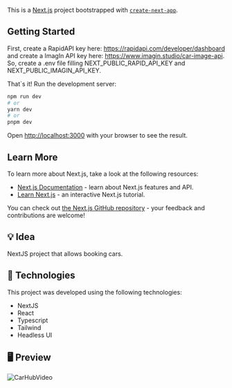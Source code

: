 This is a [Next.js](https://nextjs.org/) project bootstrapped with [`create-next-app`](https://github.com/vercel/next.js/tree/canary/packages/create-next-app).

## Getting Started

First, create a RapidAPI key here: https://rapidapi.com/developer/dashboard and create a ImagIn API key here: https://www.imagin.studio/car-image-api.
So, create a .env file filling NEXT_PUBLIC_RAPID_API_KEY and NEXT_PUBLIC_IMAGIN_API_KEY.

That`s it! Run the development server:

```bash
npm run dev
# or
yarn dev
# or
pnpm dev
```

Open [http://localhost:3000](http://localhost:3000) with your browser to see the result.

## Learn More

To learn more about Next.js, take a look at the following resources:

- [Next.js Documentation](https://nextjs.org/docs) - learn about Next.js features and API.
- [Learn Next.js](https://nextjs.org/learn) - an interactive Next.js tutorial.

You can check out [the Next.js GitHub repository](https://github.com/vercel/next.js/) - your feedback and contributions are welcome!

## 💡 Idea

NextJS project that allows booking cars.

## 🧪 Technologies

This project was developed using the following technologies:

- NextJS
- React
- Typescript
- Tailwind
- Headless UI

## 🖥 Preview

![CarHubVideo](https://github.com/joatancavalcante/carhub-nextjs/assets/7294833/c63eddab-ee8e-4ba7-8976-fa41fd36d8b7)



